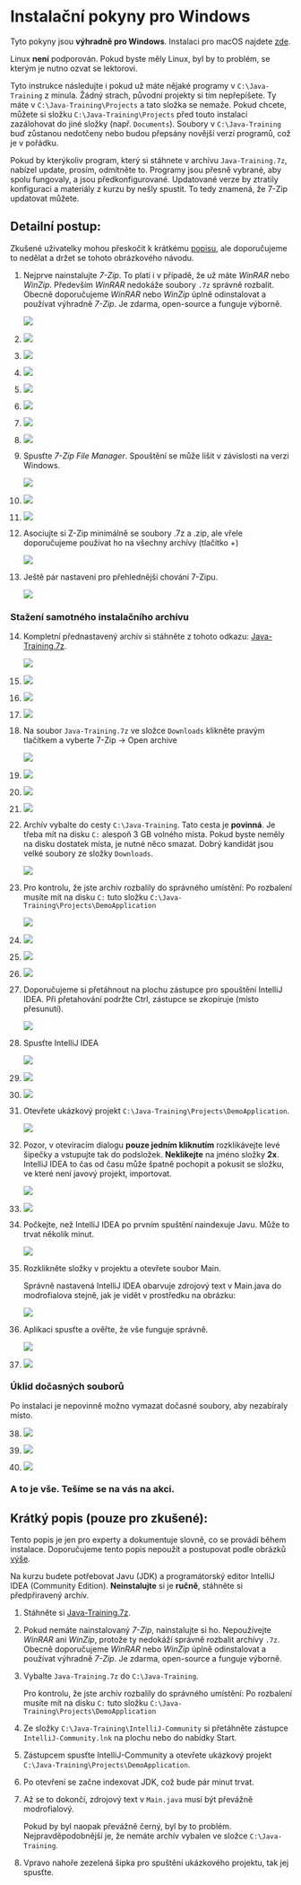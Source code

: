 <a id="windows">Instalační pokyny pro Windows</a>
=============================================

Tyto pokyny jsou **výhradně pro Windows**.
Instalaci pro macOS najdete [zde](../mac/Readme.md).

Linux **není** podporován. Pokud byste měly Linux, byl by to problém, 
se kterým je nutno ozvat se lektorovi.

Tyto instrukce následujte i pokud už máte nějaké programy v 
`C:\Java-Training` z minula. Žádný strach, původní projekty si tím nepřepíšete. 
Ty máte v `C:\Java-Training\Projects` a tato složka se nemaže. 
Pokud chcete, můžete si složku `C:\Java-Training\Projects` před touto instalací 
zazálohovat do jiné složky (např. `Documents`).
Soubory v `C:\Java-Training` buď zůstanou nedotčeny
nebo budou přepsány novější verzí programů, což je v pořádku.

Pokud by kterýkoliv program,
který si stáhnete v archívu `Java-Training.7z`,
nabízel update, prosím, odmítněte to.
Programy jsou přesně vybrané, aby spolu fungovaly, a jsou předkonfigurované.
Updatované verze by ztratily konfiguraci a materiály z kurzu by nešly spustit.
To tedy znamená, že 7-Zip updatovat můžete. 


<a id="detailni">Detailní postup:</a>
-------------------------------------

Zkušené uživatelky mohou přeskočit k krátkému [popisu](#kratky), ale doporučujeme to nedělat a držet se tohoto obrázkového návodu. 

1.  Nejprve nainstalujte *7-Zip*.
    To platí i v případě, že už máte *WinRAR* nebo *WinZip*.
    Především *WinRAR* nedokáže soubory `.7z` správně rozbalit.
    Obecně doporučujeme *WinRAR* nebo *WinZip* úplně odinstalovat
    a používat výhradně *7-Zip*.
    Je zdarma, open-source a funguje výborně.
        
	![](img/screenshot01.png)

2. 	![](img/screenshot02.png)

3. 	![](img/screenshot03.png)

4. 	![](img/screenshot04.png)

5. 	![](img/screenshot05.png)

6. 	![](img/screenshot06.png)

7. 	![](img/screenshot07.png)

8. 	![](img/screenshot08.png)

9. 	Spusťte *7-Zip File Manager*. Spouštění se může lišit v závislosti 
    na verzi Windows.
    
    ![](img/screenshot09.png)

10. ![](img/screenshot10.png)

11. ![](img/screenshot11.png)

12. Asociujte si Z-Zip minimálně se soubory .7z a .zip, ale vřele doporučujeme používat ho na všechny archívy (tlačítko +)

    ![](img/screenshot12.png)

13. Ještě pár nastavení pro přehlednější chování 7-Zipu.
     
    ![](img/screenshot13.png)

### Stažení samotného instalačního archívu

14. Kompletní přednastavený archív si stáhněte z tohoto odkazu:
    [Java-Training.7z](http://javabrno.czechitas.cz/install/2018-jaro/install-community/Java-Training.7z).

    ![](img/screenshot14.png)

15. ![](img/screenshot15.png)

16. ![](img/screenshot16.png)

17. ![](img/screenshot17.png)

18. Na soubor `Java-Training.7z` ve složce `Downloads` klikněte pravým tlačítkem
    a vyberte 7-Zip -> Open archive
    
    ![](img/screenshot18.png)

19. ![](img/screenshot19.png)

20. ![](img/screenshot20.png)

21. ![](img/screenshot21.png)

22. Archív vybalte do cesty `C:\Java-Training`. Tato cesta je **povinná**.
    Je třeba mít na disku `C:` alespoň 3 GB volného místa.
    Pokud byste neměly na disku dostatek místa, je nutné něco smazat.
    Dobrý kandidát jsou velké soubory ze složky `Downloads`.

    ![](img/screenshot22.png)

23. Pro kontrolu, že jste archív rozbalily do správného umístění:
    Po rozbalení musíte mít na disku `C:` tuto složku 
    `C:\Java-Training\Projects\DemoApplication`

    ![](img/screenshot23.png)

24. ![](img/screenshot24.png)

25. ![](img/screenshot25.png)

26. ![](img/screenshot26.png)

27. Doporučujeme si přetáhnout na plochu zástupce pro spouštění IntelliJ IDEA.
    Při přetahování podržte Ctrl, zástupce se zkopíruje (místo přesunutí).
    
    ![](img/screenshot27.png)

28. Spusťte IntelliJ IDEA

    ![](img/screenshot28.png)

29. ![](img/screenshot29.png)

30. ![](img/screenshot30.png)

31. Otevřete ukázkový projekt `C:\Java-Training\Projects\DemoApplication`.
    
    ![](img/screenshot31.png)

32. Pozor, v otevíracím dialogu **pouze jedním kliknutím** rozklikávejte
    levé šipečky a vstupujte tak do podsložek.
    **Neklikejte** na jméno složky **2x**.
    IntelliJ IDEA to čas od času může špatně pochopit a pokusit se složku,
    ve které není javový projekt, importovat.

    ![](img/screenshot32.png)

33. ![](img/screenshot33.png)

34. Počkejte, než IntelliJ IDEA po prvním spuštění naindexuje Javu.
    Může to trvat několik minut.
    
    ![](img/screenshot34.png)

35. Rozklikněte složky v projektu a otevřete soubor Main.
    
    Správně nastavená IntelliJ IDEA obarvuje zdrojový text v Main.java
    do modrofialova stejně, jak je vidět v prostředku na obrázku:

    ![](img/screenshot35.png)

36. Aplikaci spusťte a ověřte, že vše funguje správně.

    ![](img/screenshot36.png)

37. ![](img/screenshot37.png)


### Úklid dočasných souborů 
Po instalaci je nepovinně možno vymazat dočasné soubory, aby nezabíraly místo.

38. ![](img/screenshot38.png)

39. ![](img/screenshot39.png)

40. ![](img/screenshot40.png)


### A to je vše. Tešíme se na vás na akci.



<a id="kratky">Krátký popis (pouze pro zkušené):</a>
----------------------------------------------------
Tento popis je jen pro experty a dokumentuje slovně, co se provádí během instalace.
Doporučujeme tento popis nepoužít a postupovat podle obrázků [výše](#detailni).

Na kurzu budete potřebovat Javu (JDK) a programátorský editor IntelliJ IDEA (Community Edition).
**Neinstalujte** si je **ručně**, stáhněte si předpřiravený archív.

1.  Stáhněte si [Java-Training.7z](http://javabrno.czechitas.cz/install/2018-jaro/install-community/Java-Training.7z).
   
2.  Pokud nemáte nainstalovaný *7-Zip*, nainstalujte si ho.
    Nepoužívejte *WinRAR* ani *WinZip*, protože ty nedokáží správně rozbalit archívy `.7z`.
    Obecně doporučujeme *WinRAR* nebo *WinZip* úplně odinstalovat
    a používat výhradně *7-Zip*.
    Je zdarma, open-source a funguje výborně.

3.  Vybalte `Java-Training.7z` do `C:\Java-Training`.

    Pro kontrolu, že jste archív rozbalily do správného umístění:
    Po rozbalení musíte mít na disku `C:` tuto složku 
    `C:\Java-Training\Projects\DemoApplication`
   
3.  Ze složky `C:\Java-Training\IntelliJ-Community` si přetáhněte 
    zástupce `IntelliJ-Community.lnk`
    na plochu nebo do nabídky Start. 
   
8.  Zástupcem spusťte IntelliJ-Community a otevřete ukázkový projekt 
    `C:\Java-Training\Projects\DemoApplication`.

9.  Po otevření se začne indexovat JDK, což bude pár minut trvat.

10. Až se to dokončí, zdrojový text v `Main.java` musí být převážně modrofialový.

    Pokud by byl naopak převážně černý, byl by to problém.
    Nejpravděpodobnější je, že nemáte archív vybalen ve složce `C:\Java-Training`.

11. Vpravo nahoře zezelená šipka pro spuštění ukázkového projektu, tak jej spusťte.
